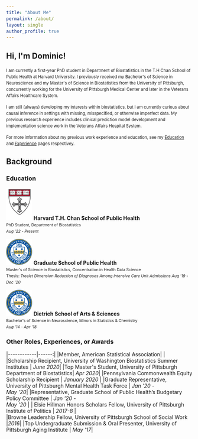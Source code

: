 ```yaml
---
title: "About Me"
permalink: /about/
layout: single
author_profile: true
---
```


## Hi, I'm Dominic!


<p>
<span style="font-size:0.8em">
	I am currently a first-year PhD student in Department of Biostatistics in the T.H Chan School of Public Health at 	Harvard University. I previously received my Bachelor's of Science in Neuroscience and my Master's of Science in Biostatistics from the University of Pittsburgh, concurrently working for the University of Pittsburgh Medical Center and later in the Veterans Affairs Healthcare System.
</span>
</p>

<p>
<span style="font-size:0.8em">
	I am still (always) developing my interests within biostatistics, but I am currently curious about causal inference in settings with missing, misspecified, or otherwise imperfect data. My previous research experience includes clinical prediction model development and implementation science work in the Veterans Affairs Hospital System.
</span>
</p>

<p>
<span style="font-size:0.8em">
For more information about my previous work experience and education, see my <a href="/education"> Education </a> and <a href="/experience/">Experience</a> pages respectivey.
</span>
</p>

## Background

### Education


<img src="/assets/images/harvard_png_crop2.png" width="70"/> **Harvard T.H. Chan School of Public Health**  
<span style="font-size:0.75em"> PhD Student, Department of Biostatistics  
*Aug '22 - Present*
</span>

<img src="/assets/images/seal.png" width="70"/> **Graduate School of Public Health**  
<span style="font-size:0.75em"> Master's of Science in Biostatistics, Concentration in Health Data Science  
Thesis: *Treelet Dimension Reduction of Diagnoses Among Intensive Care Unit Admissions*
*Aug '19 - Dec '20*  
</span>


<img src="/assets/images/seal.png" width="70"/> **Dietrich School of Arts & Sciences**  
<span style="font-size:0.75em"> Bachelor's of Science in Neuroscience, Minors in Statistics & Chemistry  
*Aug '14 - Apr '18*  
</span>


### Other Roles, Experiences, or Awards


|------------|------:|
|Member, American Statistical Association| |
|Scholarship Recipient, University of Washington Biostatistics Summer Institutes | *June 2020*|
|Top Master's Student, University of Pittsburgh Department of Biostatistics| *Apr 2020*|
|Pennsylvania Commonwealth Equity Scholarship Recipient | *January 2020* |
|Graduate Representative, University of Pittsburgh Mental Health Task Force | *Jan '20 - <br> May '20*|
|Representative, Graduate School of Public Health’s Budgetary Policy Committee | *Jan '20 -  <br> May '20* |
| Elsie Hillman Honors Scholars Fellow, University of Pittsburgh Institute of Politics | *2017-8* |  
|Browne Leadership Fellow, University of Pittsburgh School of Social Work |*2016*|
|Top Undergraduate Submission & Oral Presenter, University of Pittsburgh Aging Institute | *May '17*|

<!---
#### Background
<p>
<span style="font-size:0.8em">
	I received both my Bachelor's of Science in Neuroscience and my Master's of Science in Biostatistics from the University of Pittsburgh. While studying neuroscience, I worked as a data analyst in a lab studying long-term outcomes among individuals with moderate-to-severe traumatic brain injury (TBI), including the development of a prediction model of seizure events following TBI and studies seeking to understand the effects of extracranial injury on suicidal ideation in long-term survivors with TBI.
</span>
</p>


<p>
<span style="font-size:0.8em">
While working as an analyst, I began my master's studies in August 2019 in teh
During my master's in June 2020, I joined the Center for Health Equity Research and Promotion within the Veterans Affairs Healthcare System. Within this role, I worked on the quantitative team to support state-wide implementation of new interventions for healthy aging as well as retrospective studies of utilization and effects of outpatient hospice care in the VA. In December 2020, I graduated with my Master's in Biostatistics, after which I continued my role in the VA until August 2022 when I began my PhD program.
</span>
</p>
--->

